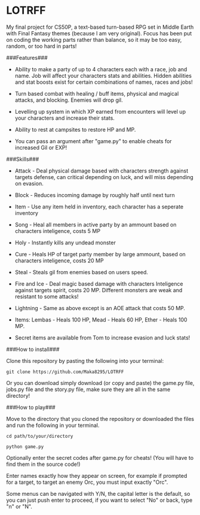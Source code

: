 # LOTRFF
My final project for CS50P, a text-based turn-based RPG set in Middle Earth with Final Fantasy themes (because I am very original). Focus has been put on coding the working parts rather than balance, so it may be too easy, random, or too hard in parts!

###Features###

- Ability to make a party of up to 4 characters each with a race, job and name. Job will affect your characters stats and abilities. Hidden abilities and stat boosts exist for certain combinations of names, races and jobs!

- Turn based combat with healing / buff items, physical and magical attacks, and blocking. Enemies will drop gil.

- Levelling up system in which XP earned from encounters will level up your characters and increase their stats.

- Ability to rest at campsites to restore HP and MP.

- You can pass an argument after "game.py" to enable cheats for increased Gil or EXP!


###Skills###

- Attack - Deal physical damage based with characters strength against targets defense, can critical depending on luck, and will miss depending on evasion.

- Block - Reduces incoming damage by roughly half until next turn

- Item - Use any item held in inventory, each character has a seperate inventory

- Song - Heal all members in active party by an ammount based on characters inteligence, costs 5 MP

- Holy - Instantly kills any undead monster

- Cure - Heals HP of target party member by large ammount, based on characters inteligence, costs 20 MP

- Steal - Steals gil from enemies based on users speed.

- Fire and Ice - Deal magic based damage with characters Inteligence against targets spirit, costs 20 MP. Different monsters are weak and resistant to some attacks!

- Lightning - Same as above except is an AOE attack that costs 50 MP.

- Items: Lembas - Heals 100 HP, Mead - Heals 60 HP, Ether - Heals 100 MP.

- Secret items are available from Tom to increase evasion and luck stats!


###How to install###

Clone this repository by pasting the following into your terminal:

```
git clone https://github.com/Maka8295/LOTRFF
```
Or you can download simply download (or copy and paste) the game.py file, jobs.py file and the story.py file, make sure they are all in the same directory!

###How to play###

Move to the directory that you cloned the repository or downloaded the files and run the following in your terminal.
```
cd path/to/your/directory
```

```
python game.py
```
Optionally enter the secret codes after game.py for cheats! (You will have to find them in the source code!)

Enter names exactly how they appear on screen, for example if prompted for a target, to target an enemy Orc, you must input exactly "Orc".

Some menus can be navigated with Y/N, the capital letter is the default, so you can just push enter to proceed, if you want to select "No" or back, type "n" or "N".


